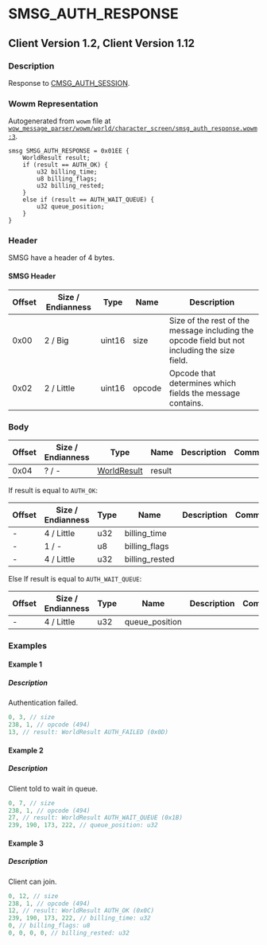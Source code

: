# SMSG_AUTH_RESPONSE

## Client Version 1.2, Client Version 1.12

### Description

Response to [CMSG_AUTH_SESSION](./cmsg_auth_session.md).

### Wowm Representation

Autogenerated from `wowm` file at [`wow_message_parser/wowm/world/character_screen/smsg_auth_response.wowm:3`](https://github.com/gtker/wow_messages/tree/main/wow_message_parser/wowm/world/character_screen/smsg_auth_response.wowm#L3).
```rust,ignore
smsg SMSG_AUTH_RESPONSE = 0x01EE {
    WorldResult result;
    if (result == AUTH_OK) {
        u32 billing_time;
        u8 billing_flags;
        u32 billing_rested;
    }
    else if (result == AUTH_WAIT_QUEUE) {
        u32 queue_position;
    }
}
```
### Header

SMSG have a header of 4 bytes.

#### SMSG Header

| Offset | Size / Endianness | Type   | Name   | Description |
| ------ | ----------------- | ------ | ------ | ----------- |
| 0x00   | 2 / Big           | uint16 | size   | Size of the rest of the message including the opcode field but not including the size field.|
| 0x02   | 2 / Little        | uint16 | opcode | Opcode that determines which fields the message contains.|

### Body

| Offset | Size / Endianness | Type | Name | Description | Comment |
| ------ | ----------------- | ---- | ---- | ----------- | ------- |
| 0x04 | ? / - | [WorldResult](worldresult.md) | result |  |  |

If result is equal to `AUTH_OK`:

| Offset | Size / Endianness | Type | Name | Description | Comment |
| ------ | ----------------- | ---- | ---- | ----------- | ------- |
| - | 4 / Little | u32 | billing_time |  |  |
| - | 1 / - | u8 | billing_flags |  |  |
| - | 4 / Little | u32 | billing_rested |  |  |

Else If result is equal to `AUTH_WAIT_QUEUE`:

| Offset | Size / Endianness | Type | Name | Description | Comment |
| ------ | ----------------- | ---- | ---- | ----------- | ------- |
| - | 4 / Little | u32 | queue_position |  |  |

### Examples

#### Example 1

##### Description

Authentication failed.

```c
0, 3, // size
238, 1, // opcode (494)
13, // result: WorldResult AUTH_FAILED (0x0D)
```
#### Example 2

##### Description

Client told to wait in queue.

```c
0, 7, // size
238, 1, // opcode (494)
27, // result: WorldResult AUTH_WAIT_QUEUE (0x1B)
239, 190, 173, 222, // queue_position: u32
```
#### Example 3

##### Description

Client can join.

```c
0, 12, // size
238, 1, // opcode (494)
12, // result: WorldResult AUTH_OK (0x0C)
239, 190, 173, 222, // billing_time: u32
0, // billing_flags: u8
0, 0, 0, 0, // billing_rested: u32
```
